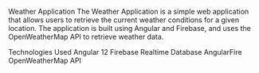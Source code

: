 Weather Application
The Weather Application is a simple web application that allows users to retrieve the current weather conditions for a given location. The application is built using Angular and Firebase, and uses the OpenWeatherMap API to retrieve weather data.

Technologies Used
Angular 12
Firebase Realtime Database
AngularFire
OpenWeatherMap API
